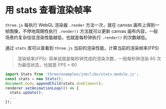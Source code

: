 # 用 stats 查看渲染帧率

`three.js` 每执行 WebGL 渲染器 `.render` 方法一次，就在 canvas 画布上得到一帧图像，不停地周期性执行 `.render()` 方法就可以更新 canvas 画布内容，一般场景约复杂往往渲染性能越低，也就是每秒钟执行 `.render()` 的次数越低。

通过 `stats` 库可以查看到 `three.js` 当前的渲染性能，计算当前的渲染帧率(FPS)

> 渲染帧率(FPS): 简单说就是每秒钟完成的渲染次数，一般每秒钟渲染 60 次 为最佳状态，也就是 FPS = 60

```js
import Stats from 'three/examples/jsm/libs/stats.module.js';
const stats = new Stats();
document.body.appendChild(stats.domElement);
renderer.setAnimationLoop(() => {
  stats.update();
  ...
});
```

<render-stats></render-stats>
